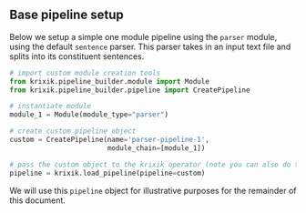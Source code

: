 ## Base pipeline setup

Below we setup a simple one module pipeline using the `parser` module, using the default `sentence` parser.  This parser takes in an input text file and splits into its constituent sentences.


```python
# import custom module creation tools
from krixik.pipeline_builder.module import Module
from krixik.pipeline_builder.pipeline import CreatePipeline

# instantiate module
module_1 = Module(module_type="parser")

# create custom pipeline object
custom = CreatePipeline(name='parser-pipeline-1', 
                        module_chain=[module_1])

# pass the custom object to the krixik operator (note you can also do this by passing its config)
pipeline = krixik.load_pipeline(pipeline=custom)
```

We will use this `pipeline` object for illustrative purposes for the remainder of this document.